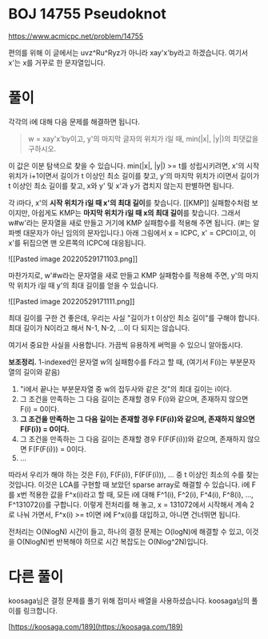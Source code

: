 # BOJ 14755 Pseudoknot
https://www.acmicpc.net/problem/14755

편의를 위해 이 글에서는 uvz^Ru^Ryz가 아니라 xay'x'by라고 하겠습니다. 여기서 x'는 x를 거꾸로 한 문자열입니다.

# 풀이
각각의 i에 대해 다음 문제를 해결하면 됩니다.

> w = xay'x'by이고, y'의 마지막 글자의 위치가 i일 때, min(|x|, |y|)의 최댓값을 구하시오.

이 값은 이분 탐색으로 찾을 수 있습니다. min(|x|, |y|) >= t를 성립시키려면, x'의 시작 위치가 i+1이면서 길이가 t 이상인 최소 길이를 찾고, y'의 마지막 위치가 i이면서 길이가 t 이상인 최소 길이를 찾고, x와 y' 및 x'과 y가 겹치지 않는지 판별하면 됩니다.

각 i마다, x'의 **시작 위치가 i일 때 x'의 최대 길이**를 찾습니다. [[KMP]] 실패함수처럼 보이지만, 아쉽게도 KMP는 **마지막 위치가 i일 때 x의 최대 길이**를 찾습니다. 그래서 w#w'라는 문자열을 새로 만들고 거기에 KMP 실패함수를 적용해 주면 됩니다. (#는 알파벳 대문자가 아닌 임의의 문자입니다.) 아래 그림에서 x = ICPC, x' = CPCI이고, 이 x'를 뒤집으면 맨 오른쪽의 ICPC에 대응됩니다.

![[Pasted image 20220529171103.png]]

마찬가지로, w'#w라는 문자열을 새로 만들고 KMP 실패함수를 적용해 주면, y'의 마지막 위치가 i일 때 y'의 최대 길이를 얻을 수 있습니다.

![[Pasted image 20220529171111.png]]

최대 길이를 구한 건 좋은데, 우리는 사실 "길이가 t 이상인 최소 길이"를 구해야 합니다. 최대 길이가 N이라고 해서 N-1, N-2, ...이 다 되지는 않습니다.

여기서 중요한 사실을 사용합니다. 가끔씩 유용하게 써먹을 수 있으니 알아둡시다.

**보조정리.** 1-indexed인 문자열 w의 실패함수를 F라고 할 때, (여기서 F(i)는 부분문자열의 길이와 같음)

1.  "i에서 끝나는 부분문자열 중 w의 접두사와 같은 것"의 최대 길이는 i이다.
2.  그 조건을 만족하는 그 다음 길이는 존재할 경우 F(i)와 같으며, 존재하지 않으면 F(i) = 0이다.
3.  **그 조건을 만족하는 그 다음 길이는 존재할 경우 F(F(i))와 같으며, 존재하지 않으면 F(F(i)) = 0이다.**
4.  그 조건을 만족하는 그 다음 길이는 존재할 경우 F(F(F(i)))와 같으며, 존재하지 않으면 F(F(F(i))) = 0이다.
5.  ...

따라서 우리가 해야 하는 것은 F(i), F(F(i)), F(F(F(i))), ... 중 t 이상인 최소의 수를 찾는 것입니다. 이것은 LCA를 구현할 때 보았던 sparse array로 해결할 수 있습니다. i에 F를 x번 적용한 값을 F^x(i)라고 할 때, 모든 i에 대해 F^1(i), F^2(i), F^4(i), F^8(i), ..., F^131072(i)를 구합니다. 이렇게 전처리를 해 놓고, x = 131072에서 시작해서 계속 2로 나눠 가면서, F^x(i) >= t이면 i에 F^x(i)를 대입하고, 아니면 건너뛰면 됩니다.

전처리는 O(NlogN) 시간이 들고, 하나의 결정 문제는 O(logN)에 해결할 수 있고, 이것을 O(NlogN)번 반복해야 하므로 시간 복잡도는 O(Nlog^2N)입니다.

# 다른 풀이
koosaga님은 결정 문제를 풀기 위해 접미사 배열을 사용하셨습니다. koosaga님의 풀이를 링크합니다.

[https://koosaga.com/189](https://koosaga.com/189)